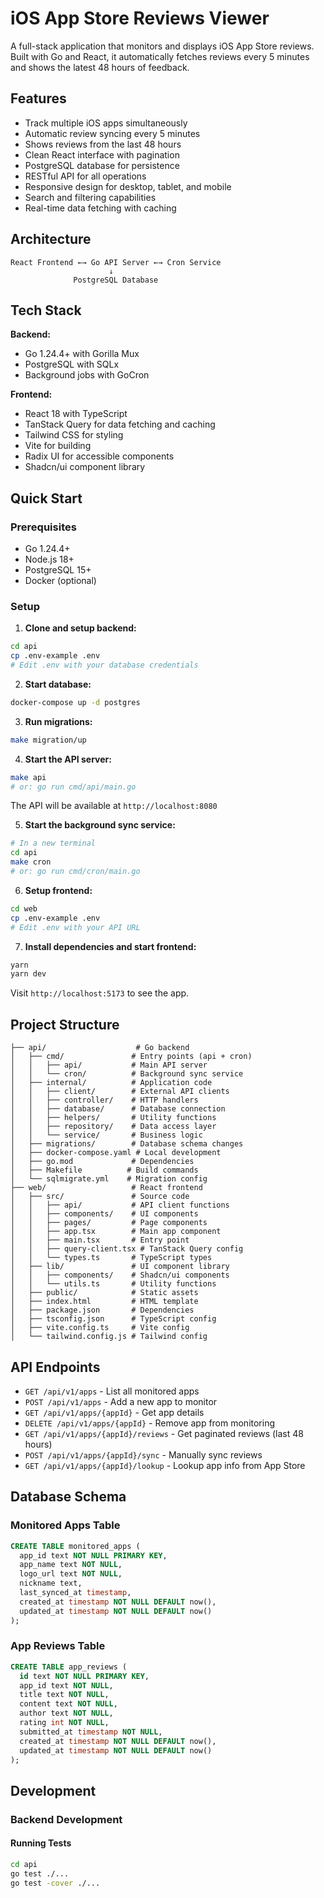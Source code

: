 # iOS App Store Reviews Viewer

A full-stack application that monitors and displays iOS App Store reviews. Built with Go and React, it automatically fetches reviews every 5 minutes and shows the latest 48 hours of feedback.

## Features

- Track multiple iOS apps simultaneously
- Automatic review syncing every 5 minutes
- Shows reviews from the last 48 hours
- Clean React interface with pagination
- PostgreSQL database for persistence
- RESTful API for all operations
- Responsive design for desktop, tablet, and mobile
- Search and filtering capabilities
- Real-time data fetching with caching

## Architecture

```
React Frontend ←→ Go API Server ←→ Cron Service
                      ↓
              PostgreSQL Database
```

## Tech Stack

**Backend:**

- Go 1.24.4+ with Gorilla Mux
- PostgreSQL with SQLx
- Background jobs with GoCron

**Frontend:**

- React 18 with TypeScript
- TanStack Query for data fetching and caching
- Tailwind CSS for styling
- Vite for building
- Radix UI for accessible components
- Shadcn/ui component library

## Quick Start

### Prerequisites

- Go 1.24.4+
- Node.js 18+
- PostgreSQL 15+
- Docker (optional)

### Setup

1. **Clone and setup backend:**

```bash
cd api
cp .env-example .env
# Edit .env with your database credentials
```

2. **Start database:**

```bash
docker-compose up -d postgres
```

3. **Run migrations:**

```bash
make migration/up
```

4. **Start the API server:**

```bash
make api
# or: go run cmd/api/main.go
```

The API will be available at `http://localhost:8080`

5. **Start the background sync service:**

```bash
# In a new terminal
cd api
make cron
# or: go run cmd/cron/main.go
```

6. **Setup frontend:**

```bash
cd web
cp .env-example .env
# Edit .env with your API URL
```

7. **Install dependencies and start frontend:**

```bash
yarn
yarn dev
```

Visit `http://localhost:5173` to see the app.

## Project Structure

```
├── api/                    # Go backend
│   ├── cmd/               # Entry points (api + cron)
│   │   ├── api/           # Main API server
│   │   └── cron/          # Background sync service
│   ├── internal/          # Application code
│   │   ├── client/        # External API clients
│   │   ├── controller/    # HTTP handlers
│   │   ├── database/      # Database connection
│   │   ├── helpers/       # Utility functions
│   │   ├── repository/    # Data access layer
│   │   └── service/       # Business logic
│   ├── migrations/        # Database schema changes
│   ├── docker-compose.yaml # Local development
│   ├── go.mod             # Dependencies
│   ├── Makefile          # Build commands
│   └── sqlmigrate.yml    # Migration config
├── web/                   # React frontend
│   ├── src/               # Source code
│   │   ├── api/           # API client functions
│   │   ├── components/    # UI components
│   │   ├── pages/         # Page components
│   │   ├── app.tsx        # Main app component
│   │   ├── main.tsx       # Entry point
│   │   ├── query-client.tsx # TanStack Query config
│   │   └── types.ts       # TypeScript types
│   ├── lib/               # UI component library
│   │   ├── components/    # Shadcn/ui components
│   │   └── utils.ts       # Utility functions
│   ├── public/            # Static assets
│   ├── index.html         # HTML template
│   ├── package.json       # Dependencies
│   ├── tsconfig.json      # TypeScript config
│   ├── vite.config.ts     # Vite config
│   └── tailwind.config.js # Tailwind config
```

## API Endpoints

- `GET /api/v1/apps` - List all monitored apps
- `POST /api/v1/apps` - Add a new app to monitor
- `GET /api/v1/apps/{appId}` - Get app details
- `DELETE /api/v1/apps/{appId}` - Remove app from monitoring
- `GET /api/v1/apps/{appId}/reviews` - Get paginated reviews (last 48 hours)
- `POST /api/v1/apps/{appId}/sync` - Manually sync reviews
- `GET /api/v1/apps/{appId}/lookup` - Lookup app info from App Store

## Database Schema

### Monitored Apps Table

```sql
CREATE TABLE monitored_apps (
  app_id text NOT NULL PRIMARY KEY,
  app_name text NOT NULL,
  logo_url text NOT NULL,
  nickname text,
  last_synced_at timestamp,
  created_at timestamp NOT NULL DEFAULT now(),
  updated_at timestamp NOT NULL DEFAULT now()
);
```

### App Reviews Table

```sql
CREATE TABLE app_reviews (
  id text NOT NULL PRIMARY KEY,
  app_id text NOT NULL,
  title text NOT NULL,
  content text NOT NULL,
  author text NOT NULL,
  rating int NOT NULL,
  submitted_at timestamp NOT NULL,
  created_at timestamp NOT NULL DEFAULT now(),
  updated_at timestamp NOT NULL DEFAULT now()
);
```

## Development

### Backend Development

#### Running Tests

```bash
cd api
go test ./...
go test -cover ./...
```
